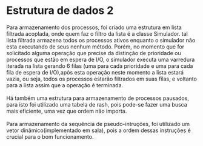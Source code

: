 # Estrutura de dados 2
Para armazenamento dos processos, foi criado uma estrutura em lista filtrada acoplada, onde quem faz o filtro da lista é a classe Simulador. tal lista filtrada armazena todos os processos ativos enquanto o simulador não esta executando de seus nenhum método. Porém, no momento que for solicitado alguma operação que precise da distinção de prioridade ou processos que estão em espera de I/O, o simulador executa uma varredura iterada na lista gerando 6 filas (uma para cada prioridade e uma para cada fila de espera de I/O),após esta operação neste momento a lista estará vazia, ou seja, todos os processos estarão filtrados em suas filas, e voltanto para a lista assim que a operação é terminada.<br /><br />
Há também uma estrutura para armazenamento de processos pausados, para isto foi utilizado uma tabela de rash, pois pode-se fazer uma busca mais eficiente, uma vez que ordem não importa.<br /><br />
Para armazenamento da sequência de pseudo-intruções, foi utilizado um vetor dinâmico(implementado em sala), pois a ordem dessas instruções é crucial para o bom funcionamento.

